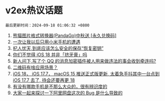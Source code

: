 # v2ex热议话题

`最后更新时间：2024-09-18 01:06:32 +0800`

1. [熊猫图片格式转换器(PandaGo)中秋送 [永久兑换码]](https://www.v2ex.com/t/1073426)
1. [一次让我以后只用小米手机的遭遇](https://www.v2ex.com/t/1073479)
1. [杞人忧天,到底应该怎么安全的保存“恢复密钥”](https://www.v2ex.com/t/1073421)
1. [你们不觉得 iOS 18 并非「挤牙膏」吗](https://www.v2ex.com/t/1073437)
1. [新人问下,写了个 QQ 的消息加密插件被人用来做违法的事会收到牵连吗?](https://www.v2ex.com/t/1073488)
1. [二维码有啥应用场景？](https://www.v2ex.com/t/1073415)
1. [iOS 18， iOS 17.7， macOS 15 推送正式版更新, 太着急手抖其中一台点到 iOS 17.7 去了, 待会还要再更 18](https://www.v2ex.com/t/1073397)
1. [有没有哪款手机是不那么大众的，很有辨识度的](https://www.v2ex.com/t/1073507)
1. [大家一起来探讨一下阿里网盘这次的 Bug 是什么导致的](https://www.v2ex.com/t/1073418)


